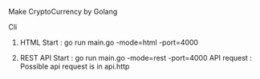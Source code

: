 Make CryptoCurrency by Golang

Cli
1. HTML
  Start : go run main.go -mode=html -port=4000

2. REST API
  Start : go run main.go -mode=rest -port=4000
  API request : Possible api request is in api.http
